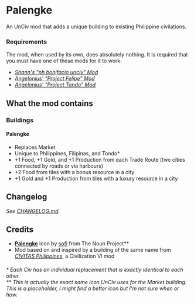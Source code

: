 # Palengke
An UnCiv mod that adds a unique building to existing Philippine civilations.

### Requirements
The mod, when used by its own, does absolutely nothing. It is 
required that you must have one of these mods for it to work:
- [*Shann's "ph bonifacio unciv" Mod*](https://github.com/shannaurelle/ph-bonifacio-unciv)
- [*Angelonius' "Project Felipe" Mod*](https://github.com/Angelonius/Project-Felipe)
- [*Angelonius' "Project Tondo" Mod*](https://github.com/Angelonius/Project-Tondo)

## What the mod contains
### Buildings
#### Palengke
- Replaces Market
- Unique to Philippines, Filipinas, and Tondo\*
- +1 Food, +1 Gold, and +1 Production from each Trade Route (two cities connected by roads or via harbours)
- +2 Food from tiles with a bonus resource in a city
- +1 Gold and +1 Production from tiles with a luxury resource in a city

## Changelog
*See [CHANGELOG.md](https://github.com/not-navyblue/Palengke/blob/main/CHANGELOG.md).*

## Credits
- [**Palengke**](https://thenounproject.com/term/market/1723050/) icon by [sofi](https://thenounproject.com/sofifarwadi) from The Noun Project\*\*
- Mod based on and inspired by a building of the same name from [*CIVITAS Philippines*](https://steamcommunity.com/workshop/filedetails/?id=1204698883), a Civilization VI mod

###### \* Each Civ has an individual replacement that is exactly identical to each other.<br>\*\* This is actually the exact same icon UnCiv uses for the Market building. This is a placeholder, I might find a better icon but I'm not sure when or how.